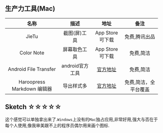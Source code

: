## 生产力工具(Mac)


| 名称 | 描述 | 地址 | 备注 |
|:--:|:----:|:---:|:--:|
|JieTu |截图(屏)工具|App Store可下载|免费,腾讯出品|
|Color Note|屏幕取色工具|App Store可下载|免费,简洁|
|Android File Transfer|android官方工具|[官方地址](https://www.android.com/filetransfer/)|免费,简洁|
|Haroopress Markdown 编辑器|导出样式多|[官方地址](http://pad.haroopress.com/user.html#download)|免费,简洁，全平台覆盖|



## Sketch ☆☆☆☆☆

这个感觉可以单独拿出来了.`Windows`上没有的`Mac`独占应用,非常好用,强大与否在于每个人使用,像我审美跟不上的程序员偶尔用来画个图标.

